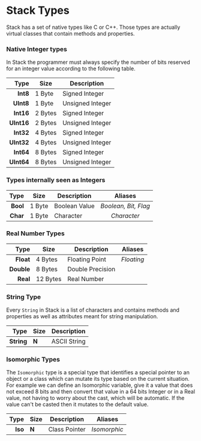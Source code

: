 
# Stack Types

Stack has a set of native types like C or C++.
Those types are actually virtual classes that
contain methods and properties.

### Native Integer types

In Stack the programmer must always specify the number
of bits reserved for an integer value according to the
following table.

|       Type | Size     | Description      |
|-----------:|----------|------------------|
|   **Int8** |  1 Byte  | Signed Integer   |
|  **UInt8** |  1 Byte  | Unsigned Integer |
|  **Int16** |  2 Bytes | Signed Integer   |
| **UInt16** |  2 Bytes | Unsigned Integer |
|  **Int32** |  4 Bytes | Signed Integer   |
| **UInt32** |  4 Bytes | Unsigned Integer |
|  **Int64** |  8 Bytes | Signed Integer   |
| **UInt64** |  8 Bytes | Unsigned Integer |

### Types internally seen as Integers

|       Type | Size     | Description      |        Aliases       |
|-----------:|----------|------------------|:--------------------:|
|   **Bool** |  1 Byte  | Boolean Value    | *Boolean, Bit, Flag* |
|   **Char** |  1 Byte  | Character        |      *Character*     |

### Real Number Types

|       Type | Size     | Description      |        Aliases       |
|-----------:|----------|------------------|:--------------------:|
|  **Float** |  4 Bytes | Floating Point   |     *Floating*       |
| **Double** |  8 Bytes | Double Precision |                      |
|   **Real** | 12 Bytes | Real Number      |                      |

### String Type

Every `String` in Stack is a list of characters and contains
methods and properties as well as attributes meant for string
manipulation.

|       Type | Size     | Description      |
|-----------:|----------|------------------|
| **String** | **N**    | ASCII String     |

### Isomorphic Types

The `Isomorphic` type is a special type that identifies a special
pointer to an object or a class which can mutate its type based
on the current situation. For example we can define an Isomorphic
variable, give it a value that does not exceed 8 bits and then
convert that value in a 64 bits Integer or in a Real value, not
having to worry about the cast, which will be automatic.
If the value can't be casted then it mutates to the default value.

|       Type | Size     | Description      |        Aliases       |
|-----------:|----------|------------------|:--------------------:|
|    **Iso** | **N**    | Class Pointer    |      *Isomorphic*    |



